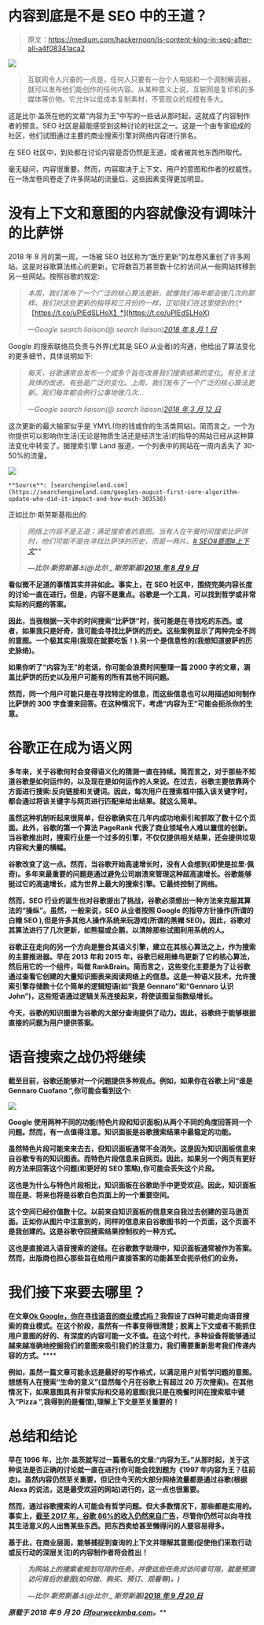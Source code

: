 # 内容到底是不是 SEO 中的王道？

> 原文：<https://medium.com/hackernoon/is-content-king-in-seo-after-all-a4f08341aca2>

![](img/1809bd7a7befcf4c636363d9e38e0ef9.png)

> 互联网令人兴奋的一点是，任何人只要有一台个人电脑和一个调制解调器，就可以发布他们能创作的任何内容。从某种意义上说，互联网是复印机的多媒体等价物。它允许以低成本复制素材，不管观众的规模有多大。

这是比尔·盖茨在他的文章“内容为王”中写的一些话从那时起，这就成了内容制作者的预言。SEO 社区是最能感受到这种讨论的社区之一。这是一个由专家组成的社区，他们试图通过主要的商业搜索引擎对网络内容进行排名。

在 SEO 社区中，到处都在讨论内容是否仍然是王道，或者被其他东西所取代。

毫无疑问，内容很重要。然而，内容取决于上下文、用户的意图和作者的权威性。在一场龙卷风卷走了许多网站的流量后，这些因素变得更加明显。

# 没有上下文和意图的内容就像没有调味汁的比萨饼

2018 年 8 月的第一周，一场被 SEO 社区称为“医疗更新”的龙卷风重创了许多网站。这是对谷歌算法核心的更新，它将数百万甚至数十亿的访问从一些网站转移到另一些网站。按照谷歌的规定:

> *本周，我们发布了一个广泛的核心算法更新，就像我们每年都会做几次的那样。我们对这些更新的指导和三月份的一样，正如我们在这里提到的:*[*【https://t.co/uPlEdSLHoX】*](https://t.co/uPlEdSLHoX)
> 
> *—Google search liaison(@ search liaison)*[*2018 年 8 月 1 日*](https://twitter.com/searchliaison/status/1024691872025833472?ref_src=twsrc%5Etfw)

Google 的搜索联络员负责与外界(尤其是 SEO 从业者)的沟通，他给出了算法变化的更多细节，具体说明如下:

> *每天，谷歌通常会发布一个或多个旨在改善我们搜索结果的变化。有些关注具体的改进。有些是广泛的变化。上周，我们发布了一个广泛的核心算法更新。我们每年都会例行公事地做几次…*
> 
> *—Google search liaison(@ search liaison)*[*2018 年 3 月 12 日*](https://twitter.com/searchliaison/status/973241540486164480?ref_src=twsrc%5Etfw)

这次更新的最大输家似乎是 YMYL(你的钱或你的生活类网站)。简而言之，一个为你提供可以影响你生活(无论是物质生活还是经济生活)的指导的网站已经从这种算法变化中转变了。据搜索引擎 Land 报道，一个列表中的网站在一周内丢失了 30-50%的流量。

![](img/ac3bf6891d5f3fa0acaefda28e8d34f9.png)

```
**Source**: [searchengineland.com](https://searchengineland.com/googles-august-first-core-algorithm-update-who-did-it-impact-and-how-much-303538)
```

正如比尔·斯劳斯基指出的:

> *网络上内容不是王道；满足搜索者的意图。当有人在午餐时间搜索比萨饼时，他们可能不是在寻找比萨饼的历史，而是一两片。*[*# SEO*](https://twitter.com/hashtag/SEO?src=hash&ref_src=twsrc%5Etfw)*[*#意图*](https://twitter.com/hashtag/Intent?src=hash&ref_src=twsrc%5Etfw)*[*#上下文*](https://twitter.com/hashtag/Context?src=hash&ref_src=twsrc%5Etfw)**
> 
> ***—比尔·斯劳斯基⚓(@比尔 _ 斯劳斯基)*[*2018 年 8 月 9 日*](https://twitter.com/bill_slawski/status/1027588704229945349?ref_src=twsrc%5Etfw)**

**看似微不足道的事情其实并非如此。事实上，在 SEO 社区中，围绕完美内容长度的讨论一直在进行。但是，内容不是重点。谷歌是一个工具，可以找到哲学或非常实际的问题的答案。**

**因此，当我根据一天中的时间搜索“比萨饼”时，我可能是在寻找吃的东西。或者，如果我只是好奇，我可能会寻找比萨饼的历史。这些案例显示了两种完全不同的意图。一个极其实用(我现在就要吃饭！).另一个是信息性的(我想知道披萨的历史脉络)。**

**如果你听了“内容为王”的老话，你可能会浪费时间整理一篇 2000 字的文章，涵盖比萨饼的历史以及用户可能有的所有其他不同问题。**

**然而，同一个用户可能只是在寻找特定的信息，而这些信息也可以用描述如何制作比萨饼的 300 字食谱来回答。在这种情况下，考虑“内容为王”可能会扼杀你的生意。**

# **谷歌正在成为语义网**

**多年来，关于谷歌何时会变得语义化的猜测一直在持续。简而言之，对于那些不知道谷歌是如何运作的，以及现在是如何运作的人来说。在过去，谷歌主要依靠两个方面进行搜索:反向链接和关键词。因此，每次用户在搜索框中插入该关键字时，都会通过将该关键字与网页进行匹配来给出结果。就这么简单。**

**虽然这种机制听起来很简单，但谷歌确实在几年内成功地索引和抓取了数十亿个页面。此外，谷歌的第一个算法 PageRank 代表了商业领域令人难以置信的创新。当谷歌推出时，搜索行业是一个过多的引擎，不仅仅提供相关结果，还会提供垃圾内容和大量的横幅。**

**谷歌改变了这一点。然而，当谷歌开始高速增长时，没有人会想到(即使是拉里·佩奇)。多年来最重要的问题是通过避免公司崩溃来管理这种超高速增长。谷歌能够挺过它的高速增长，成为世界上最大的搜索引擎。它最终控制了网络。**

**然而，SEO 行业的诞生也对谷歌提出了挑战，谷歌必须想出一种方法来克服其算法的“操纵”。虽然，一般来说，SEO 从业者按照 Google 的指导方针操作(所谓的白帽 SEO ),但是许多其他人操作系统来玩游戏(所谓的黑帽 SEO)。因此，谷歌对其算法进行了几次更新，如熊猫或企鹅，以清除那些试图利用系统的人。**

**谷歌正在走向的另一个方向是整合其语义引擎，建立在其核心算法之上，作为搜索的主要推进器。早在 2013 年和 2015 年，谷歌已经用蜂鸟更新了它的核心算法，然后用它的一个组件，叫做 RankBrain。简而言之，这些变化主要是为了让谷歌通过查看它创建的大量知识图表来阅读网络上的信息。这是一种语义技术，允许搜索引擎存储数十亿个简单的逻辑短语(如“我是 Gennaro”和“Gennaro 认识 John”)，这些短语通过逻辑关系连接起来，将使该图呈指数级增长。**

**今天，谷歌的知识图谱为谷歌的大部分查询提供了动力。因此，谷歌终于能够根据直接的问题为用户提供答案。**

# **语音搜索之战仍将继续**

**截至目前，谷歌还能够对一个问题提供多种观点。例如，如果你在谷歌上问“谁是 Gennaro Cuofano ”,你可能会看到这个:**

**![](img/5697f462c35bf1dd05b4574734cc110e.png)**

**Google 使用两种不同的功能(特色片段和知识面板)从两个不同的角度回答同一个问题。然而，有一点值得注意。知识面板是谷歌搜索结果中最稳定的功能。**

**虽然特色片段可能来来去去，但知识面板通常不会消失。这是因为知识面板信息来自谷歌专有的知识图表。而特色片段信息来自网页。因此，如果另一个网页有更好的方法来回答这个问题(和更好的 SEO 策略),你可能会丢失这个片段。**

**这也是为什么与特色片段相比，知识面板在谷歌助手中更受欢迎。因此，知识面板现在是、将来也将是谷歌白色页面上的一个重要空间。**

**这个空间已经价值数十亿。以前来自知识面板的信息来自我过去创建的亚马逊页面。正如你从图片中注意到的，同样的信息来自谷歌图书的一个页面，这个页面不是我创建的。这是谷歌夺回搜索结果控制权的一种方式。**

**这也是直接进入语音搜索的途径。在谷歌数字助理中，知识面板通常被作为答案。然而，出版商也担心那些旨在给用户直接答案的功能甚至会扼杀他们的业务。**

# **我们接下来要去哪里？**

**在文章**[**Ok Google，你在寻找语音的商业模式吗？**](https://fourweekmba.com/new-business-models-voice-search/)**我假设了四种可能走向语音搜索的商业模式。在这个阶段，虽然有一件事变得很清楚；脱离上下文或者不能抓住用户意图的好的、有深度的内容可能一文不值。在这个时代，多种设备将能够通过越来越准确地挖掘我们的意图来吸引我们的注意力，我们需要重新思考我们传递内容的方式。******

******例如，虽然一篇文章可能永远是最好的写作格式，以满足用户对哲学问题的意图。想想有人在搜索“生命的意义”(显然每个月在谷歌上有超过 20 万次搜索)。在其他情况下，如果意图具有非常实际和交易的意图(我只是在晚餐时间在搜索框中键入“Pizza ”,我得到的是餐馆),理解上下文是至关重要的！******

# ******总结和结论******

******早在 1996 年，比尔·盖茨就写过一篇著名的文章:“内容为王。”从那时起，关于这种说法是否正确的讨论就一直在进行(你可能会找到题为《1997 年内容为王？往前走)。虽然内容仍然至关重要，但记住今天的大部分网络流量都是通过谷歌(根据 Alexa 的说法，这是最受欢迎的网站)进行的，这一点也很重要。******

******然而，通过谷歌搜索的人可能会有哲学问题。但大多数情况下，那些都是实用的。事实上，[截至 2017 年，谷歌 86%的收入仍然来自广告](https://fourweekmba.com/how-does-google-make-money/)，尽管你仍然可以向寻找其生活意义的人出售某些东西。把东西卖给甚至懒得问的人要容易得多。******

******基于此，在商业层面，能够捕捉到查询的上下文并理解其意图(促使他们采取行动或反行动的深层关注)的内容制作者将会胜出！******

> *******为网站上的搜索者规划可用的任务，并使这些任务对访问者可用，就是预测访问背后的意图(如何做、购买、预订、观看等)。)*******
> 
> *******—比尔·斯劳斯基⚓(@比尔 _ 斯劳斯基)*[*2018 年 9 月 20 日*](https://twitter.com/bill_slawski/status/1042905123238764545?ref_src=twsrc%5Etfw)******

*******原载于 2018 年 9 月 20 日*[*fourweekmba.com*](https://fourweekmba.com/is-content-king/)*。*******